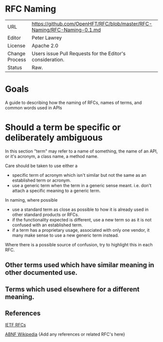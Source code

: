 # RFC Naming

|      |                                                          |
|:---- | -------------------------------------------------------- |
| URL | https://github.com/OpenHFT/RFC/blob/master/RFC-Naming/RFC-Naming-0.1.md |
| Editor | Peter Lawrey |
| License | Apache 2.0 |
| Change Process | Users issue Pull Requests for the Editor's consideration. |
| Status | Raw. |

# Goals
A guide to describing how the naming of RFCs, names of terms, and common words used in APIs

# Should a term be specific or deliberately ambiguous
In this section "term" may refer to a name of something, the name of an API, or it's acronym, a class name, a method name.

Care should be taken to use either a
 - specific term of acronym which isn't similar but not the same as an established term or acronym.
 - use a generic term when the term in a generic sense meant. i.e. don't attach a specific meaning to a generic term.

In naming, where possible
  - use a standard term as close as possible to how it is already used in other standard products or RFCs.
  - if the functionality expected is different, use a new term so as it is not confused with an established term.
  - if a term has a proprietary usage, associated with only one vendor, it many make sense to use a new generic term instead.

Where there is a possible source of confusion, try to highlight this in each RFC.

## Other terms used which have similar meaning in other documented use.

## Terms which used elsewhere for a different meaning.

## References

[IETF RFCs](http://www.rfc-editor.org/rfc-index.html)

[ABNF Wikipedia](http://en.wikipedia.org/wiki/Augmented_Backus%E2%80%93Naur_Form)
{Add any references or related RFC's here}